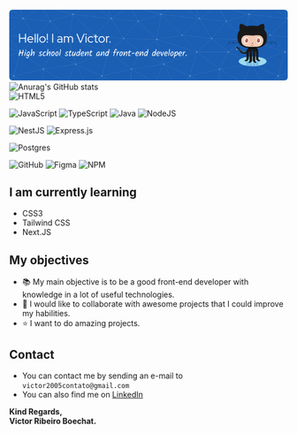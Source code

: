 <!-- Header and stats -->
![Header](./images/header.png)
![Anurag's GitHub stats](https://github-readme-stats.vercel.app/api?username=vboechat&show_icons=true&theme=algolia&count_private=true&hide_border=true&border_radius=8)
<br>
![HTML5](https://img.shields.io/badge/html5-%23E34F26.svg?style=for-the-badge&logo=html5&logoColor=white)
<!-- ![CSS3](https://img.shields.io/badge/css3-%231572B6.svg?style=for-the-badge&logo=css3&logoColor=white) -->
<!-- ![SASS](https://img.shields.io/badge/SASS-hotpink.svg?style=for-the-badge&logo=SASS&logoColor=white) -->
![JavaScript](https://img.shields.io/badge/javascript-%23323330.svg?style=for-the-badge&logo=javascript&logoColor=%23F7DF1E)
![TypeScript](https://img.shields.io/badge/typescript-%23007ACC.svg?style=for-the-badge&logo=typescript&logoColor=white)
![Java](https://img.shields.io/badge/java-%23ED8B00.svg?style=for-the-badge&logo=java&logoColor=white)
![NodeJS](https://img.shields.io/badge/node.js-6DA55F?style=for-the-badge&logo=node.js&logoColor=white)
<br>
<!-- Frameworks -->
<!-- ![React](https://img.shields.io/badge/react-%2320232a.svg?style=for-the-badge&logo=react&logoColor=%2361DAFB) -->
![NestJS](https://img.shields.io/badge/nestjs-%23E0234E.svg?style=for-the-badge&logo=nestjs&logoColor=white)
![Express.js](https://img.shields.io/badge/express.js-%23404d59.svg?style=for-the-badge&logo=express&logoColor=%2361DAFB)
<br>
<!-- Databases -->
![Postgres](https://img.shields.io/badge/postgres-%23316192.svg?style=for-the-badge&logo=postgresql&logoColor=white)
<br>
<!-- Softwares and others -->
![GitHub](https://img.shields.io/badge/github-%23121011.svg?style=for-the-badge&logo=github&logoColor=white)
![Figma](https://img.shields.io/badge/figma-%23F24E1E.svg?style=for-the-badge&logo=figma&logoColor=white)
![NPM](https://img.shields.io/badge/NPM-%23000000.svg?style=for-the-badge&logo=npm&logoColor=white)

## I am currently learning
 - CSS3
 - Tailwind CSS
 - Next.JS

## My objectives
 - 📚 My main objective is to be a good front-end developer with knowledge in a lot of useful technologies.
 - 💞️ I would like to collaborate with awesome projects that I could improve my habilities.
 - ⭐ I want to do amazing projects.

## Contact
 - You can contact me by sending an e-mail to `victor2005contato@gmail.com`
 - You can also find me on [LinkedIn](https://www.linkedin.com/in/victor-ribeiro-boechat-641225238/)

**Kind Regards,<br>
Victor Ribeiro Boechat.**

